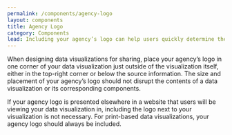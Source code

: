 ```yaml
---
permalink: /components/agency-logo
layout: components
title: Agency Logo
category: Components
lead: Including your agency’s logo can help users quickly determine the origin of your data visualization.
---
```

<p>
  When designing data visualizations for sharing, place your agency’s logo in one corner of your data visualization just outside of the visualization itself, either in the top-right corner or below the source information. The size and placement of your agency’s logo should not disrupt the contents of a data visualization or its corresponding components.
</p>

<p>
  If your agency logo is presented elsewhere in a website that users will be viewing your data visualization in, including the logo next to your visualization is not necessary. For print-based data visualizations, your agency logo should always be included.
</p>
